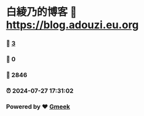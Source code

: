 # 白綾乃的博客 :link: https://blog.adouzi.eu.org 
### :page_facing_up: [3](https://blog.adouzi.eu.org/tag.html) 
### :speech_balloon: 0 
### :hibiscus: 2846 
### :alarm_clock: 2024-07-27 17:31:02 
### Powered by :heart: [Gmeek](https://github.com/Meekdai/Gmeek)
